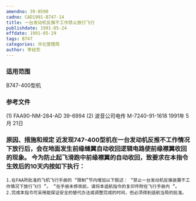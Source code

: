 ```yaml
---
amendno: 39-0590
cadno: CAD1991-B747-14
title: 一台发动机反推不工作禁止放行飞行
publishdate: 1991-05-24
effdate: 1991-05-29
tags: B747
categories: 华北管理局
author: 李经农
---
```


### 适用范围 
B747-400型机

### 参考文件
(1) FAA90-NM-284-AD 39-6994 
(2) 波音公司电传 M-7240-91-1618  1991年 5月 21日


### 原因、措施和规定     近发现747-400型机在一台发动机反推不工作情况下放行后，会在地面发生前缘缝翼自动收回逻辑电路使前缘襟翼收回的现象。     今为防止起飞滑跑中前缘襟翼的自动收回，致要求在本指令生效后的10天内按如下执行： 
    1.在FAA所批准的飞机飞行手册的 “限制”节内增加以下叙述： “禁止一台发动机反推装置不工作情况下放行飞行 ”。 “在手册未修改前，请将本适航指令的复印件附在飞行手册内 ”。
    2.完成本指令可采用能保证安全的替代办法或调整完成的时间，但必须得到适航当局的批准。
